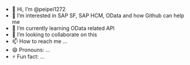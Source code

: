 - 👋 Hi, I’m @peipei1272
- 👀 I’m interested in SAP SF, SAP HCM, OData and how Github can help me
- 🌱 I’m currently learning OData related API
- 💞️ I’m looking to collaborate on this 
- 📫 How to reach me ...
- 😄 Pronouns: ...
- ⚡ Fun fact: ...

<!---
peipei1272/peipei1272 is a ✨ special ✨ repository because its `README.md` (this file) appears on your GitHub profile.
You can click the Preview link to take a look at your changes.
--->
